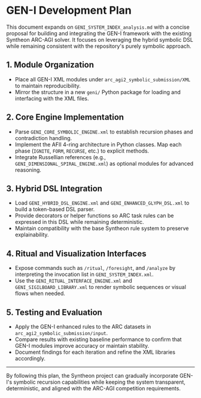 # GEN-I Development Plan

This document expands on `GENI_SYSTEM_INDEX_analysis.md` with a concise proposal for building and
integrating the GEN-I framework with the existing Syntheon ARC-AGI solver. It focuses on leveraging
the hybrid symbolic DSL while remaining consistent with the repository's purely symbolic approach.

## 1. Module Organization
- Place all GEN-I XML modules under `arc_agi2_symbolic_submission/XML` to maintain reproducibility.
- Mirror the structure in a new `geni/` Python package for loading and interfacing with the XML files.

## 2. Core Engine Implementation
- Parse `GENI_CORE_SYMBOLIC_ENGINE.xml` to establish recursion phases and contradiction handling.
- Implement the AFII 4-ring architecture in Python classes. Map each phase (`IGNITE`, `FORM`,
  `RECURSE`, etc.) to explicit methods.
- Integrate Russellian references (e.g., `GENI_DIMENSIONAL_SPIRAL_ENGINE.xml`) as
  optional modules for advanced reasoning.

## 3. Hybrid DSL Integration
- Load `GENI_HYBRID_DSL_ENGINE.xml` and `GENI_ENHANCED_GLYPH_DSL.xml` to build a token-based DSL parser.
- Provide decorators or helper functions so ARC task rules can be expressed in this DSL while remaining deterministic.
- Maintain compatibility with the base Syntheon rule system to preserve explainability.

## 4. Ritual and Visualization Interfaces
- Expose commands such as `/ritual`, `/foresight`, and `/analyze` by interpreting the invocation
  list in `GENI_SYSTEM_INDEX.xml`.
- Use the `GENI_RITUAL_INTERFACE_ENGINE.xml` and `GENI_SIGILBOARD_LIBRARY.xml` to render symbolic
  sequences or visual flows when needed.

## 5. Testing and Evaluation
- Apply the GEN-I enhanced rules to the ARC datasets in `arc_agi2_symbolic_submission/input`.
- Compare results with existing baseline performance to confirm that GEN-I modules improve
  accuracy or maintain stability.
- Document findings for each iteration and refine the XML libraries accordingly.

---

By following this plan, the Syntheon project can gradually incorporate GEN-I's symbolic recursion
capabilities while keeping the system transparent, deterministic, and aligned with the ARC-AGI
competition requirements.

